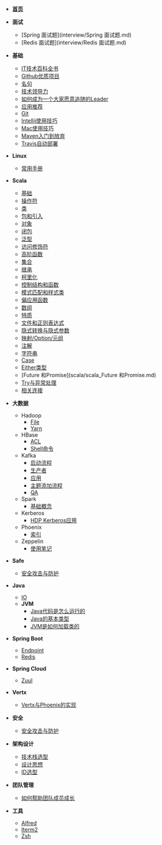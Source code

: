 * **[首页](README.md)**
* **面试**
  * [Spring 面试题](interview/Spring 面试题.md)
  * [Redis 面试题](interview/Redis 面试题.md)
* **基础**
  * [IT技术百科全书](basic/IT技术百科全书.md)
  * [Github优质项目](basic/github上优质项目.md)
  * [名句](/basic/名句.md)
  * [技术领导力](/basic/技术领导力.md)
  * [如何成为一个大家愿意追随的Leader](/basic/如何成为一个大家愿意追随的Leader.md)
  * [应用推荐](/basic/应用推荐.md)
  * [Git](/basic/git.md)
  * [Intellij使用技巧](/basic/intellij技巧.md)
  * [Mac使用技巧](/basic/mac使用技巧.md)
  * [Maven入门到放弃](/basic/maven入门到放弃.md)
  * [Travis自动部署](/basic/travis自动部署.md)
* **Linux**
  * [常用手册](linux/linux_常用手册.md)
* **Scala**

  - [基础](scala/scala_基础.md)
  - [操作符](scala/scala_操作符.md)
  - [类](scala/scala_类.md)
  - [包和引入](scala/scala_包和引入.md)
  - [对象](scala/scala_对象.md)
  - [闭包](scala/scala_闭包.md)
  - [泛型](scala/scala_泛型.md)
  - [访问修饰符](scala/scala_访问修饰符.md)
  - [高阶函数](scala/scala_高阶函数.md)
  - [集合](scala/scala_集合.md)
  - [继承](scala/scala_继承.md)
  - [柯里化](scala/scala_柯里化.md)
  - [控制结构和函数](scala/scala_控制结构和函数.md)
  - [模式匹配和样式类](scala/scala_模式匹配和样式类.md)
  - [偏应用函数](scala/scala_偏应用函数.md)
  - [数组](scala/scala_数组.md)
  - [特质](scala/scala_特质.md)
  - [文件和正则表达式](scala/scala_文件和正则表达式.md)
  - [隐式转换与隐式参数](scala/scala_隐式转换与隐式参数.md)
  - [映射/Option/元组](scala/scala_映射/Option/元组.md)
  - [注解](scala/scala_注解.md)
  - [字符串](scala/scala_字符串.md)
  - [Case](scala/scala_case.md)
  - [Either类型](scala/scala_Either类型.md)
  - [Future 和Promise](scala/scala_Future 和Promise.md)
  - [Try与异常处理](scala/scala_Try与异常处理.md)
  - [相关连接](scala/scala_相关连接.md)
* **大数据**
  * Hadoop
    * [File](big_data/hadoop/hadoop_文件.md)
    * [Yarn](big_data/hadoop/hadoop_yarn.md)
  * HBase
    * [ACL](big_data/hbase/hbase_acl.md)
    * [Shell命令](big_data/hbase/hbase_shell命令.md)
  * Kafka
    * [启动流程](big_data/kafka/kafka_启动流程.md)
    * [生产者](big_data/kafka/kafka_生产者.md)
    * [应用](big_data/kafka/kafka_应用.md)
    * [主题添加流程](big_data/kafka/kafka_topic添加流程.md)
    * [QA](big_data/kafka/kafka_qa.md)
  * Spark
    * [基础概念](big_data/spark/spark_基础概念.md)
  * Kerberos
    * [HDP Kerberos应用](big_data/kerberos/hdp_kerberos.md)
  * Phoenix
    * [索引](big_data/phoenix/phoenix_索引.md)
  * Zeppelin
    * [使用笔记](big_data/zeppelin/zeppelin_使用笔记.md)
* **Safe**
  * [安全攻击与防护](safe/safe_安全攻击与防护.md)
* **Java**
  * [IO](java/java_io.md)
  * **JVM**
    * [Java代码是怎么运行的](java/jvm/jvm_001.md)
    * [Java的基本类型](java/jvm/jvm_003.md)
    * [JVM是如何加载类的](java/jvm/jvm_003.md)
* **Spring Boot**
  * [Endpoint](spring_boot/spring_boot_endpoint.md)
  * [Redis](spring_boot/sb_redis.md)
* **Spring Cloud**
  * [Zuul](spring_cloud/sc_zuul.md)
* **Vertx**
  * [Vertx与Phoenix的实现](/vertx/vertx-phoenix.md)
* **安全**
  * [安全攻击与防护](safe/safe_安全攻击与防护.md)
* **架构设计**
  * [技术栈选型](architecture/architecture_技术栈选型.md)
  * [设计思想](architecture/architecture_设计思想)
  * [ID选型](architecture/architecture_id选择)
* **团队管理**
  * [如何帮助团队成员成长](term_management/如何帮助团队成员成长.md)
* **工具**
  * [Alfred](tool/alfred/alfred.md)
  * [Iterm2](tool/iterm2/iterm2.md)
  * [Zsh](tool/iterm2/zsh.md)



